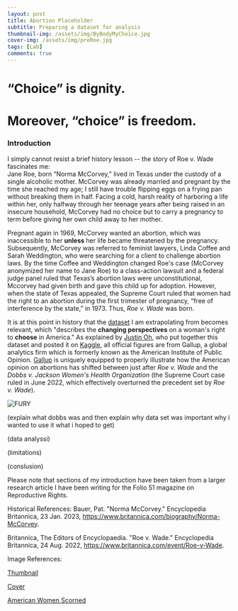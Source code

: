 ```yaml
---
layout: post
title: Abortion Placeholder
subtitle: Preparing a dataset for analysis
thumbnail-img: /assets/img/ByBodyMyChoice.jpg
cover-img: /assets/img/preRoe.jpg
tags: [Lab]
comments: true
---
```

# “Choice” is dignity. 
# Moreover, “choice” is freedom. 

### Introduction
I simply cannot resist a brief history lesson -- the story of Roe v. Wade fascinates me:  
Jane Roe, born “Norma McCorvey," lived in Texas under the custody of a single alcoholic mother. McCorvey was already married and pregnant by the time she reached my age; I still have trouble flipping eggs on a frying pan without breaking them in half. Facing a cold, harsh reality of harboring a life within her, only halfway through her teenage years after being raised in an insecure household, McCorvey had no choice but to carry a pregnancy to term before giving her own child away to her mother. 

Pregnant again in 1969, McCorvey wanted an abortion, which was inaccessible to her **unless** her life became threatened by the pregnancy. Subsequently, McCorvey was referred to feminist lawyers, Linda Coffee and Sarah Weddington, who were searching for a client to challenge abortion laws. By the time Coffee and Weddington changed Roe's case (McCorvey anonymized her name to Jane Roe) to a class-action lawsuit and a federal judge panel ruled that Texas’s abortion laws were unconstitutional, Mccorvey had given birth and gave this child up for adoption. However, when the state of Texas appealed, the Supreme Court ruled that women had the right to an abortion during the first trimester of pregnancy, “free of interference by the state,” in 1973. Thus, _Roe v. Wade_ was born. 

It is at this point in history that the [dataset](https://www.kaggle.com/datasets/justin2028/perspectives-on-abortion-1975-2022) I am extrapolating from becomes relevant, which "describes the **changing perspectives** on a woman's right to **choose** in America." 
As explained by [Justin Oh](https://www.kaggle.com/justin2028), who put together this dataset and posted it on [Kaggle](https://www.kaggle.com/), all official figures are from Gallup, a global analytics firm which is formerly known as the American Institute of Public Opinion. [Gallup](https://www.gallup.com/home.aspx) is uniquely equipped to properly illustrate how the American opinion on abortions has shifted between just after _Roe v. Wade_ and the _Dobbs v. Jackson Women's Health Organization_ (the Supreme Court case ruled in June 2022, which effectively overturned the precedent set by _Roe v. Wade_). 

![FURY](../assets/img/fury.jpg)

(explain what dobbs was and then explain why data set was important why i wanted to use it what i hoped to get)


(data analyssi)


(limitations) 


(conslusion)









Please note that sections of my introduction have been taken from a larger research article I have been writing for the Folio 51 magazine on Reproductive Rights. 

Historical References: 
Bauer, Pat. "Norma McCorvey." Encyclopedia Britannica, 23 Jan. 2023, https://www.britannica.com/biography/Norma-McCorvey.

Britannica, The Editors of Encyclopaedia. "Roe v. Wade." Encyclopedia Britannica, 24 Aug. 2022, https://www.britannica.com/event/Roe-v-Wade.

Image References: 

[Thumbnail](https://www.nbcbayarea.com/news/national-international/photos-protests-erupt-across-the-nation-after-supreme-court-leak-of-roe-v-wade-draft-overturning-abortion-rights/2881065/)

[Cover](https://www.theatlantic.com/ideas/archive/2020/03/before-roe-v-wade/607609/)

[American Women Scorned](https://www.voanews.com/a/us-prepares-for-post-roe-v-wade-future/6632410.html) 

